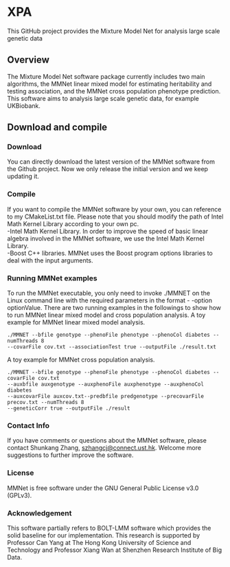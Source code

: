 # XPA
This GitHub project provides the Mixture Model Net for analysis large scale genetic data

## Overview 

The Mixture Model Net software package currently includes two main algorithms, the MMNet linear mixed model for estimating heritability and testing association, and the MMNet cross population phenotype prediction. This software aims to analysis large scale genetic data, for example UKBiobank.

## Download and compile
### Download
You can directly download the latest version of the MMNet software from the Github project. Now we only release the initial version and we keep updating it.
### Compile 
If you want to compile the MMNet software by your own, you can reference to my CMakeList.txt file. Please note that you should modify the path of Intel Math Kernel Library according to your own pc.  
-Intel Math Kernel Library. In order to improve the speed of basic linear algebra involved in the MMNet software, we use the Intel Math Kernel Library.  
-Boost C++ libraries. MMNet uses the Boost program options libraries to deal with the input arguments.
### Running MMNet examples
To run the MMNet executable, you only need to invoke ./MMNET on the Linux command line with the required parameters in the format - -option optionValue. There are two running examples in the followings to show how to run MMNet linear mixed model and cross population analysis.
  A toy example for MMNet linear mixed model analysis. 
  ```
  ./MMNET --bfile genotype --phenoFile phenotype --phenoCol diabetes --numThreads 8 
  --covarFile cov.txt --associationTest true --outputFile ./result.txt
  ```
  A toy example for MMNet cross population analysis. 
  ```
  ./MMNET --bfile genotype --phenoFile phenotype --phenoCol diabetes --covarFile cov.txt 
  --auxbfile auxgenotype --auxphenoFile auxphenotype --auxphenoCol diabetes 
  --auxcovarFile auxcov.txt--predbfile predgenotype --precovarFile precov.txt --numThreads 8 
  --geneticCorr true --outputFile ./result
  ```
### Contact Info
If you have comments or questions about the MMNet software, please contact Shunkang Zhang, szhangcj@connect.ust.hk. Welcome more suggestions to further improve the software.

### License
MMNet is free software under the GNU General Public License v3.0 (GPLv3).

### Acknowledgement
This software partially refers to BOLT-LMM software which provides the solid baseline for our implementation. This research is supported by Professor Can Yang at The Hong Kong University of Science and Technology and Professor Xiang Wan at Shenzhen Research Institute of Big Data.
